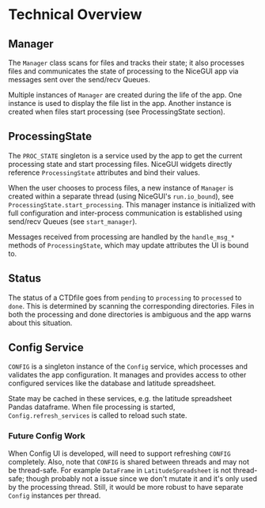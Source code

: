 # Technical Overview

## Manager

The `Manager` class scans for files and tracks their state; it also processes files
and communicates the state of processing to the NiceGUI app via messages sent over the
send/recv Queues.

Multiple instances of `Manager` are created during the life of the app. One instance
is used to display the file list in the app. Another instance is created when files
start processing (see ProcessingState section).

## ProcessingState

The `PROC_STATE` singleton is a service used by the app to get the current processing
state and start processing files. NiceGUI widgets directly reference `ProcessingState`
attributes and bind their values.

When the user chooses to process files, a new instance of `Manager` is created within a
separate thread (using NiceGUI's `run.io_bound`), see `ProcessingState.start_processing`.
This manager instance is initialized with full configuration and inter-process communication
is established using send/recv Queues (see `start_manager`).

Messages received from processing are handled by the `handle_msg_*` methods of
`ProcessingState`, which may update attributes the UI is bound to.

## Status

The status of a CTDfile goes from `pending` to `processing` to `processed` to `done`.
This is determined by scanning the corresponding directories. Files in both the
processing and done directories is ambiguous and the app warns about this situation.

## Config Service

`CONFIG` is a singleton instance of the `Config` service, which processes and validates
the app configuration. It manages and provides access to other configured services like
 the database and latitude spreadsheet.

State may be cached in these services, e.g. the latitude spreadsheet Pandas dataframe.
When file processing is started, `Config.refresh_services` is called to reload such state.

### Future Config Work

When Config UI is developed, will need to support refreshing `CONFIG` completely.
Also, note that `CONFIG` is shared between threads and may not be thread-safe.
For example `DataFrame` in `LatitudeSpreadsheet` is not thread-safe; though probably not a
issue since we don't mutate it and it's only used by the processing thread.
Still, it would be more robust to have separate `Config` instances per thread.
